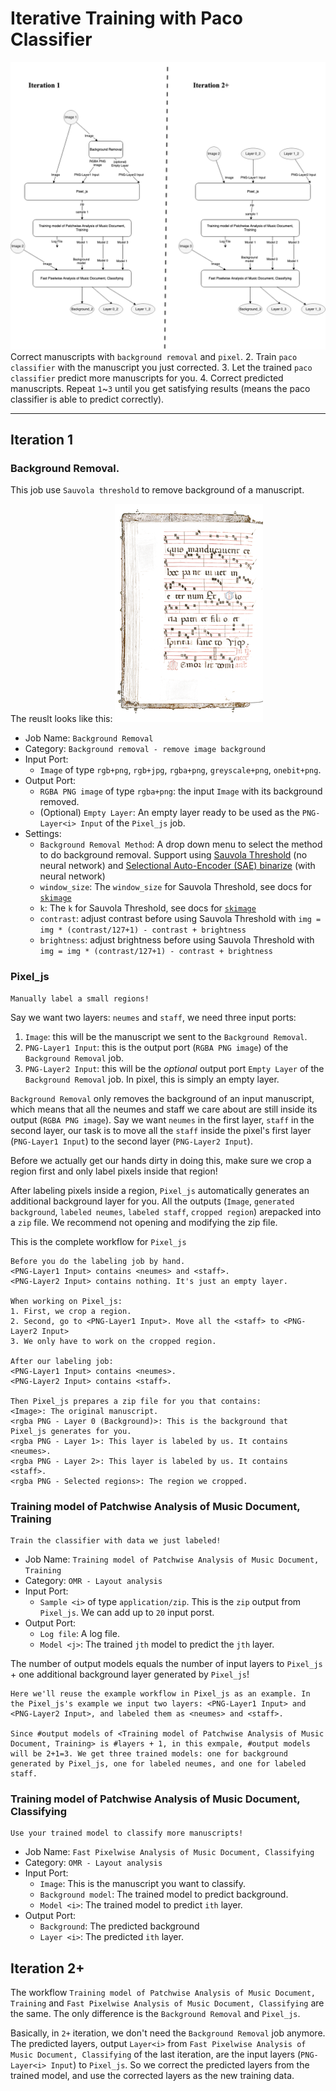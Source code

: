 # Iterative Training with Paco Classifier
![](Pngs/Iterative_training.png)
Correct manuscripts with `background removal` and `pixel`.
2. Train `paco classifier` with the manuscript you just corrected.
3. Let the trained `paco classifier` predict more manuscripts for you.
4. Correct predicted manuscripts. Repeat `1`~`3` until you get satisfying results (means the paco classifier is able to predict correctly).

---
## Iteration 1
### Background Removal.
This job use `Sauvola threshold` to remove background of a manuscript.

The reuslt looks like this:
![](Pngs/bgRemoval_sao.png)


* Job Name: `Background Removal`
* Category: `Background removal - remove image background`
* Input Port: 
  * `Image` of type `rgb+png`, `rgb+jpg`, `rgba+png`, `greyscale+png`, `onebit+png`.
* Output Port: 
  * `RGBA PNG image` of type `rgba+png`: the input `Image` with its background removed.
  * (Optional) `Empty Layer`: An empty layer ready to be used as the `PNG-Layer<i> Input` of the `Pixel_js` job.
* Settings:
    * `Background Removal Method`: A drop down menu to select the method to do background removal. Support using [Sauvola Threshold](https://scikit-image.org/docs/stable/auto_examples/segmentation/plot_niblack_sauvola.html) (no neural network) and [Selectional Auto-Encoder (SAE) binarize](https://github.com/ajgallego/document-image-binarization) (with neural network)
    * `window_size`: The `window_size` for Sauvola Threshold, see docs for [`skimage`](https://scikit-image.org/docs/stable/api/skimage.filters.html#skimage.filters.threshold_sauvola)
    * `k`: The `k` for Sauvola Threshold, see docs for [`skimage`](https://scikit-image.org/docs/stable/api/skimage.filters.html#skimage.filters.threshold_sauvola)
    * `contrast`: adjust contrast before using Sauvola Threshold with `img = img * (contrast/127+1) - contrast + brightness`
    * `brightness`:  adjust brightness before using Sauvola Threshold with `img = img * (contrast/127+1) - contrast + brightness`

### Pixel_js
```
Manually label a small regions!
```
Say we want two layers: `neumes` and `staff`, we need three input ports:
1. `Image`: this will be the manuscript we sent to the `Background Removal`.
2. `PNG-Layer1 Input`: this is the output port (`RGBA PNG image`) of the `Background Removal` job. 
3. `PNG-Layer2 Input`: this will be the *optional* output port `Empty Layer` of the `Background Removal` job. In pixel, this is simply an empty layer.

`Background Removal` only removes the background of an input manuscript, which means that all the neumes and staff we care about are still inside its output (`RGBA PNG image`). Say we want `neumes` in the first layer, `staff` in the second layer, our task is to move all the `staff` inside the pixel's first layer (`PNG-Layer1 Input`) to the second layer (`PNG-Layer2 Input`).

Before we actually get our hands dirty in doing this, make sure we crop a region first and only label pixels inside that region!

After labeling pixels inside a region, `Pixel_js` automatically generates an additional background layer for you. All the outputs (`Image`, `generated background`, `labeled neumes`, `labeled staff`, `cropped region`) arepacked into a `zip` file. We recommend not opening and modifying the zip file.

This is the complete workflow for `Pixel_js`
```
Before you do the labeling job by hand.
<PNG-Layer1 Input> contains <neumes> and <staff>.
<PNG-Layer2 Input> contains nothing. It's just an empty layer.

When working on Pixel_js:
1. First, we crop a region.
2. Second, go to <PNG-Layer1 Input>. Move all the <staff> to <PNG-Layer2 Input>
3. We only have to work on the cropped region.

After our labeling job:
<PNG-Layer1 Input> contains <neumes>.
<PNG-Layer2 Input> contains <staff>.

Then Pixel_js prepares a zip file for you that contains:
<Image>: The original manuscript.
<rgba PNG - Layer 0 (Background)>: This is the background that Pixel_js generates for you.
<rgba PNG - Layer 1>: This layer is labeled by us. It contains <neumes>.
<rgba PNG - Layer 2>: This layer is labeled by us. It contains <staff>.
<rgba PNG - Selected regions>: The region we cropped.
```

### Training model of Patchwise Analysis of Music Document, Training
```
Train the classifier with data we just labeled!
```
* Job Name: `Training model of Patchwise Analysis of Music Document, Training`
* Category: `OMR - Layout analysis`
* Input Port: 
  * `Sample <i>` of type `application/zip`. This is the `zip` output from `Pixel_js`. We can add up to `20` input porst.
* Output Port: 
  * `Log file`: A log file.
  * `Model <j>`: The trained `jth` model to predict the `jth` layer.

The number of output models equals the number of input layers to `Pixel_js` + one additional background layer generated by `Pixel_js`!

```
Here we'll reuse the example workflow in Pixel_js as an example. In the Pixel_js's example we input two layers: <PNG-Layer1 Input> and <PNG-Layer2 Input>, and labeled them as <neumes> and <staff>.

Since #output models of <Training model of Patchwise Analysis of Music Document, Training> is #layers + 1, in this exmpale, #output models will be 2+1=3. We get three trained models: one for background generated by Pixel_js, one for labeled neumes, and one for labeled staff.
```
### Training model of Patchwise Analysis of Music Document, Classifying
```
Use your trained model to classify more manuscripts!
```
* Job Name: `Fast Pixelwise Analysis of Music Document, Classifying`
* Category: `OMR - Layout analysis`
* Input Port: 
  * `Image`: This is the manuscript you want to classify.
  * `Background model`: The trained model to predict background.
  * `Model <i>`: The trained model to predict `ith` layer.
* Output Port: 
  * `Background`: The predicted background
  * `Layer <i>`: The predicted `ith` layer.

## Iteration 2+
The workflow `Training model of Patchwise Analysis of Music Document, Training` and `Fast Pixelwise Analysis of Music Document, Classifying` are the same. The only difference is the `Background Removal` and `Pixel_js`.

Basically, in `2+` iteration, we don't need the `Background Removal` job anymore. The predicted layers, output `Layer<i>` from `Fast Pixelwise Analysis of Music Document, Classifying` of the last iteration, are the input layers (`PNG-Layer<i> Input`) to `Pixel_js`. So we correct the predicted layers from the trained model, and use the corrected layers as the new training data.
